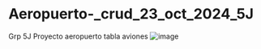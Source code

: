# Aeropuerto-_crud_23_oct_2024_5J
Grp 5J Proyecto aeropuerto tabla aviones
![image](https://github.com/user-attachments/assets/455faf9b-2807-4b76-abc4-340ab906d4e1)
